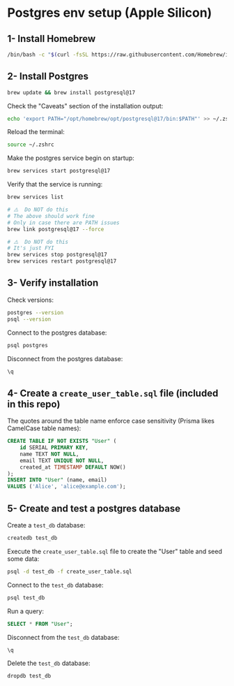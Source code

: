 # Postgres env setup (Apple Silicon)

## 1- Install Homebrew

```bash
/bin/bash -c "$(curl -fsSL https://raw.githubusercontent.com/Homebrew/install/HEAD/install.sh)"
```

## 2- Install Postgres

```bash
brew update && brew install postgresql@17
```

Check the "Caveats" section of the installation output:

```bash
echo 'export PATH="/opt/homebrew/opt/postgresql@17/bin:$PATH"' >> ~/.zshrc
```

Reload the terminal:

```bash
source ~/.zshrc
```

Make the postgres service begin on startup:

```bash
brew services start postgresql@17
```

Verify that the service is running:

```bash
brew services list
```

```bash
# ⚠️  Do NOT do this
# The above should work fine
# Only in case there are PATH issues
brew link postgresql@17 --force
```

```bash
# ⚠️  Do NOT do this
# It's just FYI
brew services stop postgresql@17
brew services restart postgresql@17
```

## 3- Verify installation

Check versions:

```bash
postgres --version
psql --version
```

Connect to the postgres database:

```bash
psql postgres
```

Disconnect from the postgres database:

```sql
\q
```

## 4- Create a `create_user_table.sql` file (included in this repo)

The quotes around the table name enforce case sensitivity (Prisma likes CamelCase table names):

```sql
CREATE TABLE IF NOT EXISTS "User" (
    id SERIAL PRIMARY KEY,
    name TEXT NOT NULL,
    email TEXT UNIQUE NOT NULL,
    created_at TIMESTAMP DEFAULT NOW()
);
INSERT INTO "User" (name, email)
VALUES ('Alice', 'alice@example.com');
```

## 5- Create and test a postgres database

Create a `test_db` database:

```bash
createdb test_db
```

Execute the `create_user_table.sql` file to create the "User" table and seed some data:

```bash
psql -d test_db -f create_user_table.sql
```

Connect to the `test_db` database:

```bash
psql test_db
```

Run a query:

```sql
SELECT * FROM "User";
```

Disconnect from the `test_db` database:

```sql
\q
```

Delete the `test_db` database:

```bash
dropdb test_db
```
